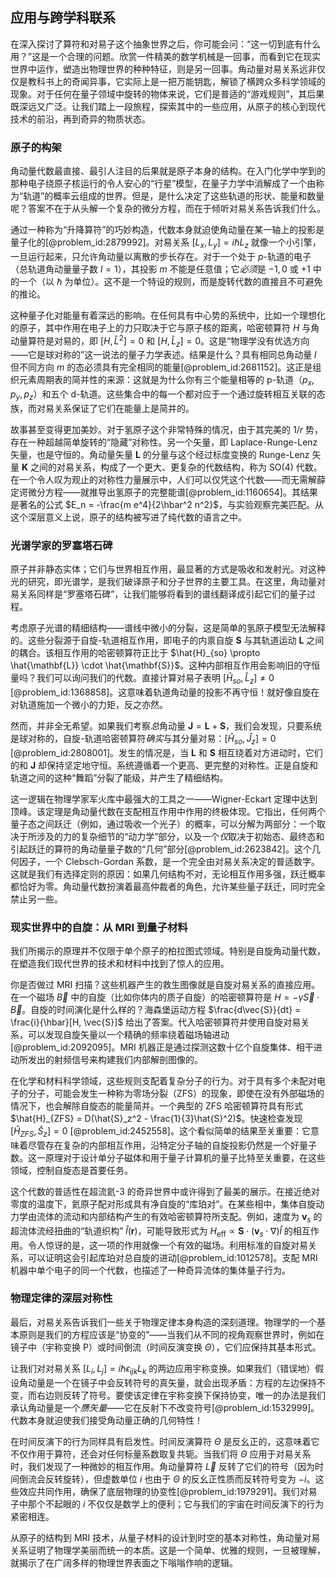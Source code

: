 ## 应用与跨学科联系

在深入探讨了算符和对易子这个抽象世界之后，你可能会问：“这一切到底有什么用？”这是一个合理的问题。欣赏一件精美的数学机械是一回事，而看到它在现实世界中运作，塑造出物理世界的种种特征，则是另一回事。角动量对易关系远非仅仅是教科书上的奇闻异事，它实际上是一把万能钥匙，解锁了横跨众多科学领域的现象。对于任何在量子领域中旋转的物体来说，它们是普适的“游戏规则”，其后果既深远又广泛。让我们踏上一段旅程，探索其中的一些应用，从原子的核心到现代技术的前沿，再到奇异的物质状态。

### 原子的构架

角动量代数最直接、最引人注目的后果就是原子本身的结构。在入门化学中学到的那种电子绕原子核运行的令人安心的“行星”模型，在量子力学中消解成了一个由称为“轨道”的概率云组成的世界。但是，是什么决定了这些轨道的形状、能量和数量呢？答案不在于从头解一个复杂的微分方程，而在于倾听对易关系告诉我们什么。

通过一种称为“升降算符”的巧妙构造，代数本身就迫使角动量在某一轴上的投影是量子化的[@problem_id:2879992]。对易关系 $[L_x, L_y] = i\hbar L_z$ 就像一个小引擎，一旦运行起来，只允许角动量以离散的步长存在。对于一个处于 $p$-轨道的电子（总轨道角动量量子数 $l=1$），其投影 $m$ 不能是任意值；它*必须*是 $-1, 0$ 或 $+1$ 中的一个（以 $\hbar$ 为单位）。这不是一个特设的规则，而是旋转代数的直接且不可避免的推论。

这种量子化对能量有着深远的影响。在任何具有中心势的系统中，比如一个理想化的原子，其中作用在电子上的力只取决于它与原子核的距离，哈密顿算符 $H$ 与角动量算符是对易的，即 $[H, \hat{L}^2] = 0$ 和 $[H, \hat{L}_z] = 0$。这是“物理学没有优选方向——它是球对称的”这一说法的量子力学表述。结果是什么？具有相同总角动量 $l$ 但不同方向 $m$ 的态必须具有完全相同的能量[@problem_id:2681152]。这正是组织元素周期表的简并性的来源：这就是为什么你有三个能量相等的 p-轨道（$p_x, p_y, p_z$）和五个 d-轨道。这些集合中的每一个都对应于一个通过旋转相互关联的态族，而对易关系保证了它们在能量上是简并的。

故事甚至变得更加美妙。对于氢原子这个非常特殊的情况，由于其完美的 $1/r$ 势，存在一种超越简单旋转的“隐藏”对称性。另一个矢量，即 Laplace-Runge-Lenz 矢量，也是守恒的。角动量矢量 $\mathbf{L}$ 的分量与这个经过标度变换的 Runge-Lenz 矢量 $\mathbf{K}$ 之间的对易关系，构成了一个更大、更复杂的代数结构，称为 SO(4) 代数。在一个令人叹为观止的对称性力量展示中，人们可以仅凭这个代数——而无需解薛定谔微分方程——就推导出氢原子的完整能谱[@problem_id:1160654]。其结果是著名的公式 $E_n = -\frac{m e^4}{2\hbar^2 n^2}$，与实验观察完美匹配。从这个深层意义上说，原子的结构被写进了纯代数的语言之中。

### 光谱学家的罗塞塔石碑

原子并非静态实体；它们与世界相互作用，最显著的方式是吸收和发射光。对这种光的研究，即光谱学，是我们破译原子和分子世界的主要工具。在这里，角动量对易关系同样是“罗塞塔石碑”，让我们能够将看到的谱线翻译成引起它们的量子过程。

考虑原子光谱的精细结构——谱线中微小的分裂，这是简单的氢原子模型无法解释的。这些分裂源于自旋-轨道相互作用，即电子的内禀自旋 $\mathbf{S}$ 与其轨道运动 $\mathbf{L}$ 之间的耦合。该相互作用的哈密顿算符正比于 $\hat{H}_{so} \propto \hat{\mathbf{L}} \cdot \hat{\mathbf{S}}$。这种内部相互作用会影响旧的守恒量吗？我们可以询问我们的代数。直接计算对易子表明 $[\hat{H}_{so}, \hat{L}_z] \neq 0$ [@problem_id:1368858]。这意味着轨道角动量的投影不再守恒！就好像自旋在对轨道施加一个微小的力矩，反之亦然。

然而，并非全无希望。如果我们考察*总*角动量 $\mathbf{J} = \mathbf{L} + \mathbf{S}$，我们会发现，只要系统是球对称的，自旋-轨道哈密顿算符*确实*与其分量对易：$[\hat{H}_{so}, \hat{J}_z] = 0$ [@problem_id:2808001]。发生的情况是，当 $\mathbf{L}$ 和 $\mathbf{S}$ 相互绕着对方进动时，它们的和 $\mathbf{J}$ 却保持坚定地守恒。系统遵循着一个更高、更完整的对称性。正是自旋和轨道之间的这种“舞蹈”分裂了能级，并产生了精细结构。

这一逻辑在物理学家军火库中最强大的工具之一——Wigner-Eckart 定理中达到顶峰。该定理是角动量代数在支配相互作用中作用的终极体现。它指出，任何两个量子态之间跃迁（例如，通过吸收一个光子）的概率，可以分解为两部分：一个取决于所涉及的力的复杂细节的“动力学”部分，以及一个*仅*取决于初始态、最终态和引起跃迁的算符的角动量量子数的“几何”部分[@problem_id:2623842]。这个几何因子，一个 Clebsch-Gordan 系数，是一个完全由对易关系决定的普适数字。这就是我们有选择定则的原因：如果几何结构不对，无论相互作用多强，跃迁概率都恰好为零。角动量代数扮演着最高仲裁者的角色，允许某些量子跃迁，同时完全禁止另一些。

### 现实世界中的自旋：从 MRI 到量子材料

我们所揭示的原理并不仅限于单个原子的柏拉图式领域。特别是自旋角动量代数，在塑造我们现代世界的技术和材料中找到了惊人的应用。

你是否做过 MRI 扫描？这些机器产生的救生图像就是自旋对易关系的直接应用。在一个磁场 $\vec{B}$ 中的自旋（比如你体内的质子自旋）的哈密顿算符是 $H = -\gamma \vec{S} \cdot \vec{B}$。自旋的时间演化是什么样的？海森堡运动方程 $\frac{d\vec{S}}{dt} = \frac{i}{\hbar}[H, \vec{S}]$ 给出了答案。代入哈密顿算符并使用自旋对易关系，可以发现自旋矢量以一个精确的频率绕着磁场轴进动[@problem_id:2092095]。MRI 机器正是通过探测这数十亿个自旋集体、相干进动所发出的射频信号来构建我们内部解剖图像的。

在化学和材料科学领域，这些规则支配着复杂分子的行为。对于具有多个未配对电子的分子，可能会发生一种称为零场分裂（ZFS）的现象，即使在没有外部磁场的情况下，也会解除自旋态的能量简并。一个典型的 ZFS 哈密顿算符具有形式 $\hat{H}_{ZFS} = D(\hat{S}_z^2 - \frac{1}{3}\hat{S}^2)$。快速检查发现 $[\hat{H}_{ZFS}, \hat{S}_z] = 0$ [@problem_id:2452558]。这个看似简单的结果至关重要：它意味着尽管存在复杂的内部相互作用，沿特定分子轴的自旋投影仍然是一个好量子数。这一原理对于设计单分子磁体和用于量子计算机的量子比特至关重要，在这些领域，控制自旋态是首要任务。

这个代数的普适性在超流氦-3 的奇异世界中或许得到了最美的展示。在接近绝对零度的温度下，氦原子配对形成具有净自旋的“库珀对”。在某些相中，集体自旋动力学由流体的流动和内部结构产生的有效哈密顿算符所支配。例如，速度为 $\mathbf{v}_s$ 的超流体流经扭曲的“轨道织构” $\hat{l}(\mathbf{r})$，可能导致形式为 $H_{\text{eff}} \propto \mathbf{S} \cdot (\mathbf{v}_s \cdot \nabla)\hat{l}$ 的相互作用。令人惊讶的是，这一项的作用就像一个有效的磁场。利用标准的自旋对易关系，可以证明这会引起库珀对总自旋的进动[@problem_id:1012578]。支配 MRI 机器中单个电子的同一个代数，也描述了一种奇异流体的集体量子行为。

### 物理定律的深层对称性

最后，对易关系告诉我们一些关于物理定律本身构造的深刻道理。物理学的一个基本原则是我们的方程应该是“协变的”——当我们从不同的视角观察世界时，例如在镜子中（宇称变换 P）或时间倒流（时间反演变换 $\Theta$），它们应保持其基本形式。

让我们对对易关系 $[L_i, L_j] = i\hbar \epsilon_{ijk} L_k$ 的两边应用宇称变换。如果我们（错误地）假设角动量是一个在镜子中会反转符号的真矢量，就会出现矛盾：方程的左边保持不变，而右边则反转了符号。要使该定律在宇称变换下保持协变，唯一的办法是我们承认角动量是一个*赝矢量*——它在反射下不改变符号[@problem_id:1532999]。代数本身就迫使我们接受角动量正确的几何特性！

在时间反演下的行为同样具有启发性。时间反演算符 $\Theta$ 是反幺正的，这意味着它不仅作用于算符，还会对任何标量系数取复共轭。当我们将 $\Theta$ 应用于对易关系时，我们发现了一种微妙的相互作用。角动量算符 $\vec{L}$ 反转了它们的符号（因为时间倒流会反转旋转），但虚数单位 $i$ 也由于 $\Theta$ 的反幺正性质而反转符号变为 $-i$。这些效应共同作用，确保了底层物理的协变性[@problem_id:1979291]。我们对易子中那个不起眼的 $i$ 不仅仅是数学上的便利；它与我们的宇宙在时间反演下的行为紧密相连。

从原子的结构到 MRI 技术，从量子材料的设计到时空的基本对称性，角动量对易关系证明了物理学美丽而统一的本质。这是一个简单、优雅的规则，一旦被理解，就揭示了在广阔多样的物理世界表面之下嗡嗡作响的逻辑。